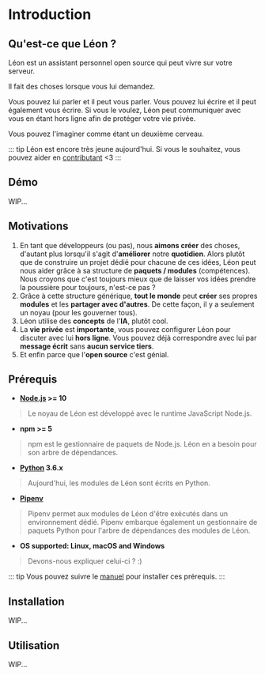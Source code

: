 # Introduction

## Qu'est-ce que Léon ?

Léon est un assistant personnel open source qui peut vivre sur votre serveur.

Il fait des choses lorsque vous lui demandez.
  
Vous pouvez lui parler et il peut vous parler.
Vous pouvez lui écrire et il peut également vous écrire.
Si vous le voulez, Léon peut communiquer avec vous en étant hors ligne afin de protéger votre vie privée.
  
Vous pouvez l'imaginer comme étant un deuxième cerveau.
  
::: tip
Léon est encore très jeune aujourd'hui. Si vous le souhaitez, vous pouvez aider en [contributant](https://github.com/leon-ai/leon/blob/develop/.github/CONTRIBUTING.md) <3
:::

## Démo

WIP...

## Motivations

1. En tant que développeurs (ou pas), nous **aimons créer** des choses, d'autant plus lorsqu'il s'agit d'**améliorer** notre **quotidien**. Alors plutôt que de construire un projet dédié pour chacune de ces idées, Léon peut nous aider grâce à sa structure de **paquets / modules** (compétences). Nous croyons que c'est toujours mieux que de laisser vos idées prendre la poussière pour toujours, n'est-ce pas ?
2. Grâce à cette structure générique, **tout le monde** peut **créer** ses propres **modules** et les **partager avec d'autres**. De cette façon, il y a seulement un noyau (pour les gouverner tous).
3. Léon utilise des **concepts** de l'**IA**, plutôt cool.
4. La **vie privée** est **importante**, vous pouvez configurer Léon pour discuter avec lui **hors ligne**. Vous pouvez déjà correspondre avec lui par **message écrit** sans **aucun service tiers**.
5. Et enfin parce que l'**open source** c'est génial.

## Prérequis

- **[Node.js](https://nodejs.org/) >= 10**  
> Le noyau de Léon est développé avec le runtime JavaScript Node.js.
- **npm >= 5**  
> npm est le gestionnaire de paquets de Node.js. Léon en a besoin pour son arbre de dépendances.
- **[Python](https://www.python.org/downloads/) 3.6.x**  
> Aujourd'hui, les modules de Léon sont écrits en Python.
- **[Pipenv](https://docs.pipenv.org)**
> Pipenv permet aux modules de Léon d'être exécutés dans un environnement dédié. Pipenv embarque également un gestionnaire de paquets Python pour l'arbre de dépendances des modules de Léon.
- **OS supported: Linux, macOS and Windows**  
> Devons-nous expliquer celui-ci ? :)

::: tip
Vous pouvez suivre le [manuel](/fr-FR/how-to/) pour installer ces prérequis.
:::

## Installation

WIP...

## Utilisation

WIP...


